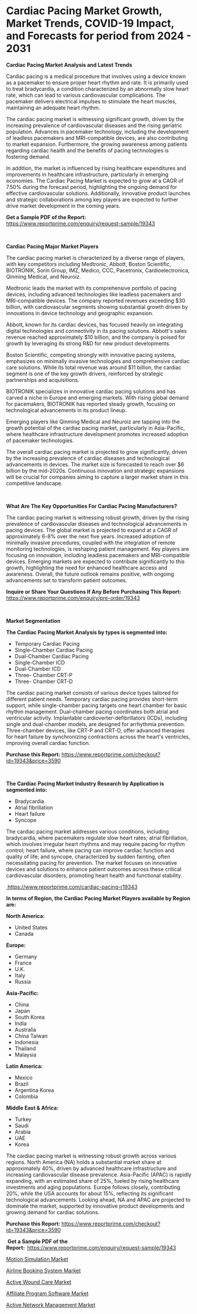 <p><h1>Cardiac Pacing Market Growth, Market Trends, COVID-19 Impact, and Forecasts for period from 2024 - 2031</h1></p><p><strong>Cardiac Pacing Market Analysis and Latest Trends</strong></p>
<p><p>Cardiac pacing is a medical procedure that involves using a device known as a pacemaker to ensure proper heart rhythm and rate. It is primarily used to treat bradycardia, a condition characterized by an abnormally slow heart rate, which can lead to various cardiovascular complications. The pacemaker delivers electrical impulses to stimulate the heart muscles, maintaining an adequate heart rhythm.</p><p>The cardiac pacing market is witnessing significant growth, driven by the increasing prevalence of cardiovascular diseases and the rising geriatric population. Advances in pacemaker technology, including the development of leadless pacemakers and MRI-compatible devices, are also contributing to market expansion. Furthermore, the growing awareness among patients regarding cardiac health and the benefits of pacing technologies is fostering demand.</p><p>In addition, the market is influenced by rising healthcare expenditures and improvements in healthcare infrastructure, particularly in emerging economies. The Cardiac Pacing Market is expected to grow at a CAGR of 7.50% during the forecast period, highlighting the ongoing demand for effective cardiovascular solutions. Additionally, innovative product launches and strategic collaborations among key players are expected to further drive market development in the coming years.</p></p>
<p><strong>Get a Sample PDF of the Report:&nbsp;</strong> <a href="https://www.reportprime.com/enquiry/request-sample/19343?utm_campaign=1863&utm_medium=2&utm_source=Github&utm_content=ia&utm_term=23112024&utm_id=cardiac-pacing">https://www.reportprime.com/enquiry/request-sample/19343</a></p>
<p>&nbsp;</p>
<p><strong>Cardiac Pacing Major Market Players</strong></p>
<p><p>The cardiac pacing market is characterized by a diverse range of players, with key competitors including Medtronic, Abbott, Boston Scientific, BIOTRONIK, Sorin Group, IMZ, Medico, CCC, Pacetronix, Cardioelectronica, Qinming Medical, and Neuroiz. </p><p>Medtronic leads the market with its comprehensive portfolio of pacing devices, including advanced technologies like leadless pacemakers and MRI-compatible devices. The company reported revenues exceeding $30 billion, with cardiovascular segments showing substantial growth driven by innovations in device technology and geographic expansion. </p><p>Abbott, known for its cardiac devices, has focused heavily on integrating digital technologies and connectivity in its pacing solutions. Abbott's sales revenue reached approximately $10 billion, and the company is poised for growth by leveraging its strong R&D for new product developments.</p><p>Boston Scientific, competing strongly with innovative pacing systems, emphasizes on minimally invasive technologies and comprehensive cardiac care solutions. While its total revenue was around $11 billion, the cardiac segment is one of the key growth drivers, reinforced by strategic partnerships and acquisitions.</p><p>BIOTRONIK specializes in innovative cardiac pacing solutions and has carved a niche in Europe and emerging markets. With rising global demand for pacemakers, BIOTRONIK has reported steady growth, focusing on technological advancements in its product lineup. </p><p>Emerging players like Qinming Medical and Neuroiz are tapping into the growth potential of the cardiac pacing market, particularly in Asia-Pacific, where healthcare infrastructure development promotes increased adoption of pacemaker technologies.</p><p>The overall cardiac pacing market is projected to grow significantly, driven by the increasing prevalence of cardiac diseases and technological advancements in devices. The market size is forecasted to reach over $6 billion by the mid-2020s. Continuous innovation and strategic expansions will be crucial for companies aiming to capture a larger market share in this competitive landscape.</p></p>
<p>&nbsp;</p>
<p><strong>What Are The Key Opportunities For Cardiac Pacing Manufacturers?</strong></p>
<p><p>The cardiac pacing market is witnessing robust growth, driven by the rising prevalence of cardiovascular diseases and technological advancements in pacing devices. The global market is projected to expand at a CAGR of approximately 6-8% over the next five years. Increased adoption of minimally invasive procedures, coupled with the integration of remote monitoring technologies, is reshaping patient management. Key players are focusing on innovation, including leadless pacemakers and MRI-compatible devices. Emerging markets are expected to contribute significantly to this growth, highlighting the need for enhanced healthcare access and awareness. Overall, the future outlook remains positive, with ongoing advancements set to transform patient outcomes.</p></p>
<p><strong>Inquire or Share Your Questions If Any Before Purchasing This Report:</strong> <a href="https://www.reportprime.com/enquiry/pre-order/19343?utm_campaign=1863&utm_medium=2&utm_source=Github&utm_content=ia&utm_term=23112024&utm_id=cardiac-pacing">https://www.reportprime.com/enquiry/pre-order/19343</a></p>
<p>&nbsp;</p>
<p><strong>Market Segmentation</strong></p>
<p><strong>The Cardiac Pacing Market Analysis by types is segmented into:</strong></p>
<p><ul><li>Temporary Cardiac Pacing</li><li>Single-Chamber Cardiac Pacing</li><li>Dual-Chamber Cardiac Pacing</li><li>Single-Chamber ICD</li><li>Dual-Chamber ICD</li><li>Three- Chamber CRT-P</li><li>Three- Chamber CRT-D</li></ul></p>
<p><p>The cardiac pacing market consists of various device types tailored for different patient needs. Temporary cardiac pacing provides short-term support, while single-chamber pacing targets one heart chamber for basic rhythm management. Dual-chamber pacing coordinates both atrial and ventricular activity. Implantable cardioverter-defibrillators (ICDs), including single and dual-chamber models, are designed for arrhythmia prevention. Three-chamber devices, like CRT-P and CRT-D, offer advanced therapies for heart failure by synchronizing contractions across the heart's ventricles, improving overall cardiac function.</p></p>
<p><strong>Purchase this Report:&nbsp;</strong><a href="https://www.reportprime.com/checkout?id=19343&price=3590&utm_campaign=1863&utm_medium=2&utm_source=Github&utm_content=ia&utm_term=23112024&utm_id=cardiac-pacing">https://www.reportprime.com/checkout?id=19343&price=3590</a></p>
<p>&nbsp;</p>
<p><strong>The Cardiac Pacing Market Industry Research by Application is segmented into:</strong></p>
<p><ul><li>Bradycardia</li><li>Atrial fibrillation</li><li>Heart failure</li><li>Syncope</li></ul></p>
<p><p>The cardiac pacing market addresses various conditions, including bradycardia, where pacemakers regulate slow heart rates; atrial fibrillation, which involves irregular heart rhythms and may require pacing for rhythm control; heart failure, where pacing can improve cardiac function and quality of life; and syncope, characterized by sudden fainting, often necessitating pacing for prevention. The market focuses on innovative devices and solutions to enhance patient outcomes across these critical cardiovascular disorders, promoting heart health and functional stability.</p></p>
<p><a href="https://www.reportprime.com/cardiac-pacing-r19343?utm_campaign=1863&utm_medium=2&utm_source=Github&utm_content=ia&utm_term=23112024&utm_id=cardiac-pacing">&nbsp;https://www.reportprime.com/cardiac-pacing-r19343</a></p>
<p><strong>In terms of Region, the Cardiac Pacing Market Players available by Region are:</strong></p>
<p>
    <p> <strong> North America: </strong>
        <ul>
            <li>United States</li>
            <li>Canada</li>
        </ul>
        </p> 
    <p> <strong> Europe: </strong>
        <ul>
            <li>Germany</li>
            <li>France</li>
            <li>U.K.</li>
            <li>Italy</li>
            <li>Russia</li>
        </ul>
        </p> 
    <p> <strong> Asia-Pacific: </strong>
        <ul>
            <li>China</li>
            <li>Japan</li>
            <li>South Korea</li>
            <li>India</li>
            <li>Australia</li>
            <li>China Taiwan</li>
            <li>Indonesia</li>
            <li>Thailand</li>
            <li>Malaysia</li>
        </ul>
        </p> 
    <p> <strong> Latin America: </strong>
        <ul>
            <li>Mexico</li>
            <li>Brazil</li>
            <li>Argentina Korea</li>
            <li>Colombia</li>
        </ul>
        </p> 
    <p> <strong> Middle East & Africa: </strong>
        <ul>
            <li>Turkey</li>
            <li>Saudi</li>
            <li>Arabia</li>
            <li>UAE</li>
            <li>Korea</li>
        </ul>
    </p>
    </p>
<p><p>The cardiac pacing market is witnessing robust growth across various regions. North America (NA) holds a substantial market share at approximately 40%, driven by advanced healthcare infrastructure and increasing cardiovascular disease prevalence. Asia-Pacific (APAC) is rapidly expanding, with an estimated share of 25%, fueled by rising healthcare investments and aging populations. Europe follows closely, contributing 20%, while the USA accounts for about 15%, reflecting its significant technological advancements. Looking ahead, NA and APAC are projected to dominate the market, supported by innovative product developments and growing demand for cardiac solutions.</p></p>
<p><strong>Purchase this Report: </strong><a href="https://www.reportprime.com/checkout?id=19343&price=3590&utm_campaign=1863&utm_medium=2&utm_source=Github&utm_content=ia&utm_term=23112024&utm_id=cardiac-pacing">https://www.reportprime.com/checkout?id=19343&price=3590</a></p>
<p>&nbsp;<strong>Get a Sample PDF of the Report:&nbsp;&nbsp;</strong><a href="https://www.reportprime.com/enquiry/request-sample/19343?utm_campaign=1863&utm_medium=2&utm_source=Github&utm_content=ia&utm_term=23112024&utm_id=cardiac-pacing">https://www.reportprime.com/enquiry/request-sample/19343</a></p>
<p><strong></strong></p>
<p><p><a href="https://www.linkedin.com/pulse/global-motion-simulation-market-analysis-projected-scope-uwooe?utm_campaign=1863&utm_medium=2&utm_source=Github&utm_content=ia&utm_term=23112024&utm_id=cardiac-pacing">Motion Simulation Market</a></p><p><a href="https://issuu.com/reportprime-2/docs/airline-booking-system-market-size-_d6b4d1bb6c40e6?utm_campaign=1863&utm_medium=2&utm_source=Github&utm_content=ia&utm_term=23112024&utm_id=cardiac-pacing">Airline Booking System Market</a></p><p><a href="https://www.linkedin.com/pulse/active-wound-care-industry-outlook-20242031-revenue-growth-xr4le?utm_campaign=1863&utm_medium=2&utm_source=Github&utm_content=ia&utm_term=23112024&utm_id=cardiac-pacing">Active Wound Care Market</a></p><p><a href="https://issuu.com/reportprime-2/docs/affiliate-program-software-market-s_64b2d291655c3c?utm_campaign=1863&utm_medium=2&utm_source=Github&utm_content=ia&utm_term=23112024&utm_id=cardiac-pacing">Affiliate Program Software Market</a></p><p><a href="https://www.linkedin.com/pulse/study-forecastingthe-globalactive-network-management-market-np6ce?utm_campaign=1863&utm_medium=2&utm_source=Github&utm_content=ia&utm_term=23112024&utm_id=cardiac-pacing">Active Network Management Market</a></p></p>